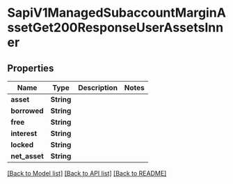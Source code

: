 # SapiV1ManagedSubaccountMarginAssetGet200ResponseUserAssetsInner

## Properties

Name | Type | Description | Notes
------------ | ------------- | ------------- | -------------
**asset** | **String** |  | 
**borrowed** | **String** |  | 
**free** | **String** |  | 
**interest** | **String** |  | 
**locked** | **String** |  | 
**net_asset** | **String** |  | 

[[Back to Model list]](../README.md#documentation-for-models) [[Back to API list]](../README.md#documentation-for-api-endpoints) [[Back to README]](../README.md)


